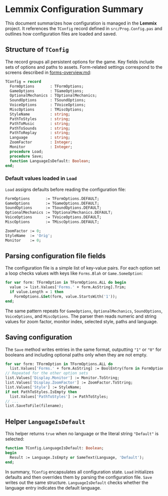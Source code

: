 # Lemmix Configuration Summary

This document summarizes how configuration is managed in the **Lemmix** project. It references the `TConfig` record defined in `src/Prog.Config.pas` and outlines how configuration files are loaded and saved.

## Structure of `TConfig`

The record groups all persistent options for the game. Key fields include sets of options and paths to assets. Form-related settings correspond to the screens described in [forms-overview.md](forms-overview.md):

```pascal
TConfig = record
  FormOptions       : TFormOptions;
  GameOptions       : TGameOptions;
  OptionalMechanics : TOptionalMechanics;
  SoundOptions      : TSoundOptions;
  VoiceOptions      : TVoiceOptions;
  MiscOptions       : TMiscOptions;
  StyleName         : string;
  PathToStyles      : string;
  PathToMusic       : string;
  PathToSounds      : string;
  PathToReplay      : string;
  Language          : string;
  ZoomFactor        : Integer;
  Monitor           : Integer;
  procedure Load;
  procedure Save;
  function LanguageIsDefault: Boolean;
end;
```

### Default values loaded in `Load`

`Load` assigns defaults before reading the configuration file:

```pascal
FormOptions       := TFormOptions.DEFAULT;
GameOptions       := TGameOptions.DEFAULT;
SoundOptions      := TSoundOptions.DEFAULT;
OptionalMechanics := TOptionalMechanics.DEFAULT;
VoiceOptions      := TVoiceOptions.DEFAULT;
MiscOptions       := TMiscOptions.DEFAULT;

ZoomFactor := 0;
StyleName  := 'Orig';
Monitor    := 0;
```

## Parsing configuration file fields

The configuration file is a simple list of key\-value pairs. For each option set a loop checks values with keys like `Forms.Blah` or `Game.SomeOption`:

```pascal
for var form: TFormOption in TFormOptions.ALL do begin
  value := list.Values['Forms.' + form.AsString].Trim;
  if value.Length = 1 then
    FormOptions.&Set(form, value.StartsWith('1'));
end;
```

The same pattern repeats for `GameOptions`, `OptionalMechanics`, `SoundOptions`, `VoiceOptions`, and `MiscOptions`. The parser then reads numeric and string values for zoom factor, monitor index, selected style, paths and language.

## Saving configuration

The `Save` method writes entries in the same format, outputting `"1"` or `"0"` for booleans and including optional paths only when they are not empty.

```pascal
for var form: TFormOption in TFormOptions.ALL do
  list.Values['Forms.' + form.AsString] := BoolEntry(form in FormOptions);
// Repeated for the other option sets
list.Values['Display.Monitor'] := Monitor.ToString;
list.Values['Display.ZoomFactor'] := ZoomFactor.ToString;
list.Values['Style'] := StyleName;
if not PathToStyles.IsEmpty then
  list.Values['PathToStyles'] := PathToStyles;
// ...
list.SaveToFile(filename);
```

## Helper `LanguageIsDefault`

This helper returns `true` when no language or the literal string `"Default"` is selected:

```pascal
function TConfig.LanguageIsDefault: Boolean;
begin
  Result := Language.IsEmpty or SameText(Language, 'Default');
end;
```

In summary, `TConfig` encapsulates all configuration state. `Load` initializes defaults and then overrides them by parsing the configuration file. `Save` writes out the same structure. `LanguageIsDefault` checks whether the language entry indicates the default language.
